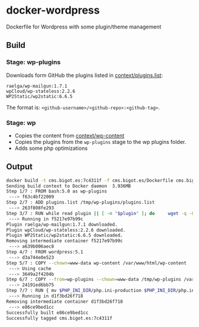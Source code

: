 # docker-wordpress
Dockerfile for Wordpress with some plugin/theme management

## Build

### Stage: wp-plugins

Downloads form GitHub the plugins listed in [context/plugins.list](context/plugins.list):

```
raelga/wp-mailgun:1.7.1
wpCloud/wp-stateless:2.2.6
WP2Static/wp2static:6.6.5
```

The format is: `<github-username>/<github-repo>:<github-tag>`.

### Stage: wp

- Copies the content from [context/wp-content](context/wp-content)
- Copies the plugins from the `wp-plugins` stage to the wp plugins folder.
- Adds some php optimizations

## Output

```bash
docker build -t cms.bigot.es:7c4311f -f cms.bigot.es/Dockerfile cms.bigot.es/context
Sending build context to Docker daemon  3.936MB
Step 1/7 : FROM bash:5.0 as wp-plugins
 ---> f63c4bf22009
Step 2/7 : ADD plugins.list /tmp/wp-plugins/plugins.list
 ---> 263f808fe293
Step 3/7 : RUN while read plugin || [ -n "$plugin" ]; do     wget -q -O - https://github.com/${plugin/\:*/}/archive/${plugin/*:/}.tar.gz     | tar zx -C /tmp/wp-plugins     && echo "Plugin ${plugin} downloaded.";     done < /tmp/wp-plugins/plugins.list
 ---> Running in f5217e97b99c
Plugin raelga/wp-mailgun:1.7.1 downloaded.
Plugin wpCloud/wp-stateless:2.2.6 downloaded.
Plugin WP2Static/wp2static:6.6.5 downloaded.
Removing intermediate container f5217e97b99c
 ---> a639b006aec8
Step 4/7 : FROM wordpress:5.1
 ---> d3a744e0e523
Step 5/7 : COPY --chown=www-data wp-content /var/www/html/wp-content
 ---> Using cache
 ---> 3649a2f4204b
Step 6/7 : COPY --from=wp-plugins --chown=www-data /tmp/wp-plugins /var/www/html/wp-content/plugins/
 ---> 24191ed6bb75
Step 7/7 : RUN { mv $PHP_INI_DIR/php.ini-production $PHP_INI_DIR/php.ini;               echo 'opcache.memory_consumption=64';           echo 'opcache.max_accelerated_files=4000';              echo 'opcache.revalidate_freq=10';      } > /usr/local/etc/php/conf.d/opcache-recommended.ini
 ---> Running in d1f3bd26f718
Removing intermediate container d1f3bd26f718
 ---> e86ce9bed1cc
Successfully built e86ce9bed1cc
Successfully tagged cms.bigot.es:7c4311f
```
